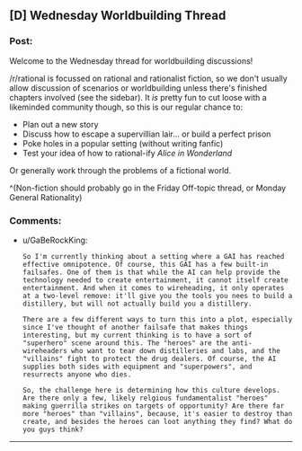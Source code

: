 ## [D] Wednesday Worldbuilding Thread

### Post:

Welcome to the Wednesday thread for worldbuilding discussions!

/r/rational is focussed on rational and rationalist fiction, so we don't usually allow discussion of scenarios or worldbuilding unless there's finished chapters involved (see the sidebar).  It *is* pretty fun to cut loose with a likeminded community though, so this is our regular chance to:

* Plan out a new story
* Discuss how to escape a supervillian lair... or build a perfect prison
* Poke holes in a popular setting (without writing fanfic)
* Test your idea of how to rational-ify *Alice in Wonderland*

Or generally work through the problems of a fictional world.

^(Non-fiction should probably go in the Friday Off-topic thread, or Monday General Rationality)


### Comments:

- u/GaBeRockKing:
  ```
  So I'm currently thinking about a setting where a GAI has reached effective omnipotence. Of course, this GAI has a few built-in failsafes. One of them is that while the AI can help provide the technology needed to create entertainment, it cannot itself create entertainment. And when it comes to wireheading, it only operates at a two-level remove: it'll give you the tools you nees to build a distillery, but will not actually build you a distillery.

  There are a few different ways to turn this into a plot, especially since I've thought of another failsafe that makes things interesting, but my current thinking is to have a sort of "superhero" scene around this. The "heroes" are the anti-wireheaders who want to tear down distilleries and labs, and the "villains" fight to protect the drug dealers. Of course, the AI supplies both sides with equipment and "superpowers", and resurrects anyone who dies.

  So, the challenge here is determining how this culture develops. Are there only a few, likely relgious fundamentalist "heroes" making guerrilla strikes on targets of opportunity? Are there far more "heroes" than "villains", because, it's easier to destroy than create, and besides the heroes can loot anything they find? What do you guys think?
  ```

---

